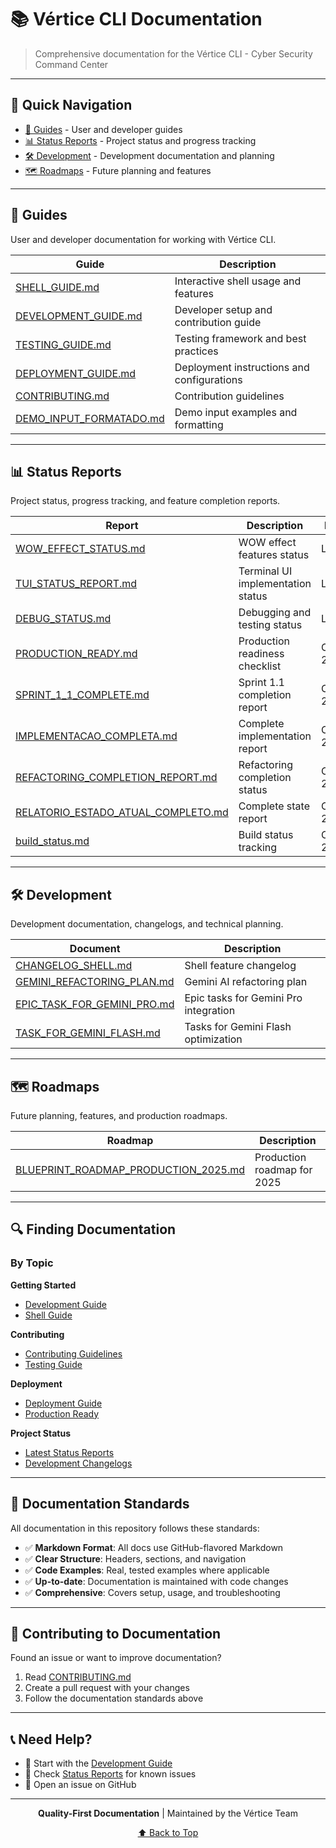 # 📚 Vértice CLI Documentation

> Comprehensive documentation for the Vértice CLI - Cyber Security Command Center

---

## 📖 Quick Navigation

- [📘 Guides](#-guides) - User and developer guides
- [📊 Status Reports](#-status-reports) - Project status and progress tracking
- [🛠️ Development](#️-development) - Development documentation and planning
- [🗺️ Roadmaps](#️-roadmaps) - Future planning and features

---

## 📘 Guides

User and developer documentation for working with Vértice CLI.

| Guide | Description |
|-------|-------------|
| [SHELL_GUIDE.md](guides/SHELL_GUIDE.md) | Interactive shell usage and features |
| [DEVELOPMENT_GUIDE.md](guides/DEVELOPMENT_GUIDE.md) | Developer setup and contribution guide |
| [TESTING_GUIDE.md](guides/TESTING_GUIDE.md) | Testing framework and best practices |
| [DEPLOYMENT_GUIDE.md](guides/DEPLOYMENT_GUIDE.md) | Deployment instructions and configurations |
| [CONTRIBUTING.md](guides/CONTRIBUTING.md) | Contribution guidelines |
| [DEMO_INPUT_FORMATADO.md](guides/DEMO_INPUT_FORMATADO.md) | Demo input examples and formatting |

---

## 📊 Status Reports

Project status, progress tracking, and feature completion reports.

| Report | Description | Date |
|--------|-------------|------|
| [WOW_EFFECT_STATUS.md](reports/WOW_EFFECT_STATUS.md) | WOW effect features status | Latest |
| [TUI_STATUS_REPORT.md](reports/TUI_STATUS_REPORT.md) | Terminal UI implementation status | Latest |
| [DEBUG_STATUS.md](reports/DEBUG_STATUS.md) | Debugging and testing status | Latest |
| [PRODUCTION_READY.md](reports/PRODUCTION_READY.md) | Production readiness checklist | Oct 2024 |
| [SPRINT_1_1_COMPLETE.md](reports/SPRINT_1_1_COMPLETE.md) | Sprint 1.1 completion report | Oct 2024 |
| [IMPLEMENTACAO_COMPLETA.md](reports/IMPLEMENTACAO_COMPLETA.md) | Complete implementation report | Oct 2024 |
| [REFACTORING_COMPLETION_REPORT.md](reports/REFACTORING_COMPLETION_REPORT.md) | Refactoring completion status | Oct 2024 |
| [RELATORIO_ESTADO_ATUAL_COMPLETO.md](reports/RELATORIO_ESTADO_ATUAL_COMPLETO.md) | Complete state report | Oct 2024 |
| [build_status.md](reports/build_status.md) | Build status tracking | Oct 2024 |

---

## 🛠️ Development

Development documentation, changelogs, and technical planning.

| Document | Description |
|----------|-------------|
| [CHANGELOG_SHELL.md](development/CHANGELOG_SHELL.md) | Shell feature changelog |
| [GEMINI_REFACTORING_PLAN.md](development/GEMINI_REFACTORING_PLAN.md) | Gemini AI refactoring plan |
| [EPIC_TASK_FOR_GEMINI_PRO.md](development/EPIC_TASK_FOR_GEMINI_PRO.md) | Epic tasks for Gemini Pro integration |
| [TASK_FOR_GEMINI_FLASH.md](development/TASK_FOR_GEMINI_FLASH.md) | Tasks for Gemini Flash optimization |

---

## 🗺️ Roadmaps

Future planning, features, and production roadmaps.

| Roadmap | Description |
|---------|-------------|
| [BLUEPRINT_ROADMAP_PRODUCTION_2025.md](roadmaps/BLUEPRINT_ROADMAP_PRODUCTION_2025.md) | Production roadmap for 2025 |

---

## 🔍 Finding Documentation

### By Topic

**Getting Started**
- [Development Guide](guides/DEVELOPMENT_GUIDE.md)
- [Shell Guide](guides/SHELL_GUIDE.md)

**Contributing**
- [Contributing Guidelines](guides/CONTRIBUTING.md)
- [Testing Guide](guides/TESTING_GUIDE.md)

**Deployment**
- [Deployment Guide](guides/DEPLOYMENT_GUIDE.md)
- [Production Ready](reports/PRODUCTION_READY.md)

**Project Status**
- [Latest Status Reports](reports/)
- [Development Changelogs](development/)

---

## 📝 Documentation Standards

All documentation in this repository follows these standards:

- ✅ **Markdown Format**: All docs use GitHub-flavored Markdown
- ✅ **Clear Structure**: Headers, sections, and navigation
- ✅ **Code Examples**: Real, tested examples where applicable
- ✅ **Up-to-date**: Documentation is maintained with code changes
- ✅ **Comprehensive**: Covers setup, usage, and troubleshooting

---

## 🤝 Contributing to Documentation

Found an issue or want to improve documentation?

1. Read [CONTRIBUTING.md](guides/CONTRIBUTING.md)
2. Create a pull request with your changes
3. Follow the documentation standards above

---

## 📞 Need Help?

- 📖 Start with the [Development Guide](guides/DEVELOPMENT_GUIDE.md)
- 🐛 Check [Status Reports](reports/) for known issues
- 💬 Open an issue on GitHub

---

<div align="center">

**Quality-First Documentation** | Maintained by the Vértice Team

[⬆ Back to Top](#-vértice-cli-documentation)

</div>
